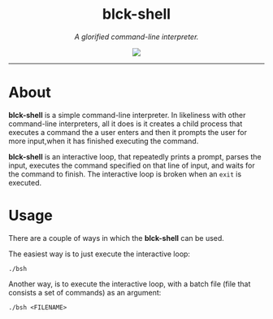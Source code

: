 <div align="center">
   <h1>blck-shell</h1>

   <em>A glorified command-line interpreter.</em>

   <img src="https://img.shields.io/badge/C-C11-blue?style=flat-square&logo=c">
</div>

---

# About

**blck-shell** is a simple command-line interpreter. In likeliness with other command-line interpreters, all it does is it creates a child process that executes a command the a user enters and then it prompts the user for more input,when it has finished executing the command.

**blck-shell** is an interactive loop, that repeatedly prints a prompt, parses the input, executes the command specified on that line of input, and waits for the command to finish. The interactive loop is broken when an `exit` is executed.

# Usage

There are a couple of ways in which the **blck-shell** can be used.

The easiest way is to just execute the interactive loop:

```
./bsh
```

Another way, is to execute the interactive loop, with a batch file (file that consists a set of commands) as an argument:

```
./bsh <FILENAME>
```